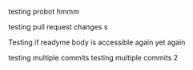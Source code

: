 testing probot hmmm

testing pull request changes
s

Testing if readyme body is accessible
again
yet again

testing multiple commits
testing multiple commits 2
